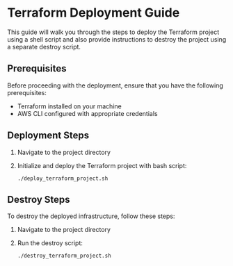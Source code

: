# Terraform Deployment Guide

This guide will walk you through the steps to deploy the Terraform project using a shell script and also provide instructions to destroy the project using a separate destroy script.

## Prerequisites

Before proceeding with the deployment, ensure that you have the following prerequisites:

- Terraform installed on your machine
- AWS CLI configured with appropriate credentials

## Deployment Steps

1. Navigate to the project directory

4. Initialize and deploy the Terraform project with bash script:

    ```shell
    ./deploy_terraform_project.sh
    ```

## Destroy Steps

To destroy the deployed infrastructure, follow these steps:

1. Navigate to the project directory

2. Run the destroy script:

    ```shell
    ./destroy_terraform_project.sh
    ```
